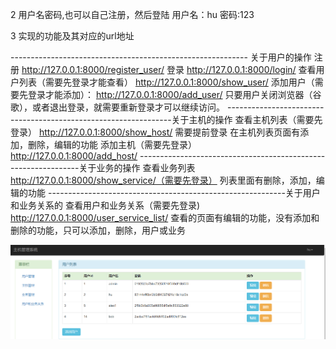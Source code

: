 
2 用户名密码,也可以自己注册，然后登陆
用户名：hu
密码:123


3 实现的功能及其对应的url地址

----------------------------------------------------------- 关于用户的操作
注册
http://127.0.0.1:8000/register_user/
登录
http://127.0.0.1:8000/login/
查看用户列表（需要先登录才能查看）
http://127.0.0.1:8000/show_user/
添加用户（需要先登录才能添加）：
http://127.0.0.1:8000/add_user/
只要用户关闭浏览器（谷歌），或者退出登录，就需要重新登录才可以继续访问。
----------------------------------------------------------------关于主机的操作
查看主机列表（需要先登录）
http://127.0.0.1:8000/show_host/ 需要提前登录
在主机列表页面有添加，删除，编辑的功能
添加主机（需要先登录）
http://127.0.0.1:8000/add_host/
---------------------------------------------------------------关于业务的操作
查看业务列表
http://127.0.0.1:8000/show_service/（需要先登录）
列表里面有删除，添加，编辑的功能
-----------------------------------------------------------关于用户和业务关系的
查看用户和业务关系（需要先登录)
http://127.0.0.1:8000/user_service_list/
查看的页面有编辑的功能，没有添加和删除的功能，只可以添加，删除，用户或业务


![images](https://github.com/huningfei/cmdb-test-master/blob/master/images/host_list.png)
